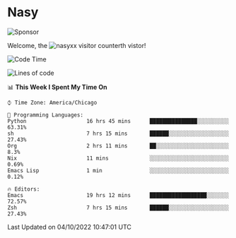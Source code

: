 # Nasy

<!--
<p align="center">
<img height="200" src="https://github-readme-stats.vercel.app/api?username=nasyxx&count_private=true&show_icons=true&theme=dracula&include_all_commits=true"/>
<img height="200" src="https://github-readme-stats.vercel.app/api/top-langs/?username=nasyxx&theme=dracula&hide=html,jupyter+notebook&count_private=true&show_icons=true"/>
</p>

  
----------------
-->

![Sponsor](https://img.shields.io/static/v1.svg?label=Sponsor&message=%E2%9D%A4&logo=GitHub&style=flat&color=pink)
 
Welcome, the ![nasyxx visitor counter](https://count.getloli.com/get/@nasyxx?theme=rule34)th vistor!
 
<!--START_SECTION:waka-->
![Code Time](http://img.shields.io/badge/Code%20Time-2%2C690%20hrs%2055%20mins-blue)

![Lines of code](https://img.shields.io/badge/From%20Hello%20World%20I%27ve%20Written-5%20Million%20lines%20of%20code-blue)

📊 **This Week I Spent My Time On** 

```text
⌚︎ Time Zone: America/Chicago

💬 Programming Languages: 
Python                   16 hrs 45 mins      ███████████████░░░░░░░░░░   63.31% 
sh                       7 hrs 15 mins       ██████░░░░░░░░░░░░░░░░░░░   27.43% 
Org                      2 hrs 11 mins       ██░░░░░░░░░░░░░░░░░░░░░░░   8.3% 
Nix                      11 mins             ░░░░░░░░░░░░░░░░░░░░░░░░░   0.69% 
Emacs Lisp               1 min               ░░░░░░░░░░░░░░░░░░░░░░░░░   0.12%

🔥 Editors: 
Emacs                    19 hrs 12 mins      ██████████████████░░░░░░░   72.57% 
Zsh                      7 hrs 15 mins       ██████░░░░░░░░░░░░░░░░░░░   27.43%

```


 Last Updated on 04/10/2022 10:47:01 UTC
<!--END_SECTION:waka-->

<!-- ![visitors](https://visitor-badge.laobi.icu/badge?page_id=nasyxx.nasyxx) -->
